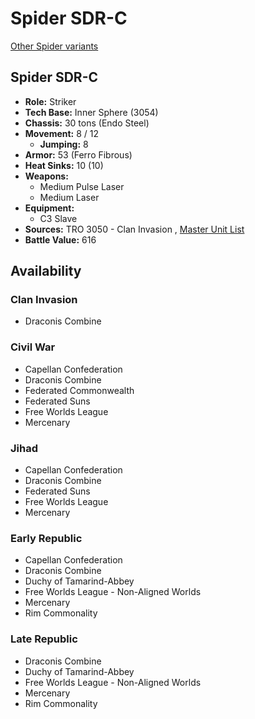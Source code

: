 # Spider SDR-C 

[Other Spider variants](../spider.md) 

## Spider SDR-C 

- **Role:** Striker 
- **Tech Base:** Inner Sphere (3054) 
- **Chassis:** 30 tons (Endo Steel) 
- **Movement:** 8 / 12 
  - **Jumping:** 8 
- **Armor:** 53 (Ferro Fibrous) 
- **Heat Sinks:** 10 (10) 
- **Weapons:** 
  - Medium Pulse Laser 
  - Medium Laser 
- **Equipment:** 
  - C3 Slave 
- **Sources:** TRO 3050 - Clan Invasion , [Master Unit List](http://masterunitlist.info/Unit/Details/3020/spider-sdr-c) 
- **Battle Value:** 616 

## Availability 

### Clan Invasion 

- Draconis Combine 

### Civil War 

- Capellan Confederation 
- Draconis Combine 
- Federated Commonwealth 
- Federated Suns 
- Free Worlds League 
- Mercenary 

### Jihad 

- Capellan Confederation 
- Draconis Combine 
- Federated Suns 
- Free Worlds League 
- Mercenary 

### Early Republic 

- Capellan Confederation 
- Draconis Combine 
- Duchy of Tamarind-Abbey 
- Free Worlds League - Non-Aligned Worlds 
- Mercenary 
- Rim Commonality 

### Late Republic 

- Draconis Combine 
- Duchy of Tamarind-Abbey 
- Free Worlds League - Non-Aligned Worlds 
- Mercenary 
- Rim Commonality 

